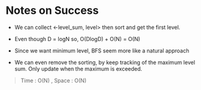 # Notes on Success

+ We can collect <-level_sum, level> then sort and get the first level.
 - Even though D = logN so,
   O(DlogD) + O(N) = O(N)

+ Since we want minimum level, BFS seem more like a natural approach

+ We can even remove the sorting, by keep tracking of the maximum level sum.
  Only update when the maximum is exceeded.


> Time : O(N) , Space : O(N)
